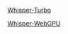 [Whisper-Turbo](https://github.com/Vaibhavs10/notebooks/blob/main/whisper_turbo_in_transformers.ipynb)

[Whisper-WebGPU](https://huggingface.co/spaces/webml-community/whisper-large-v3-turbo-webgpu)
